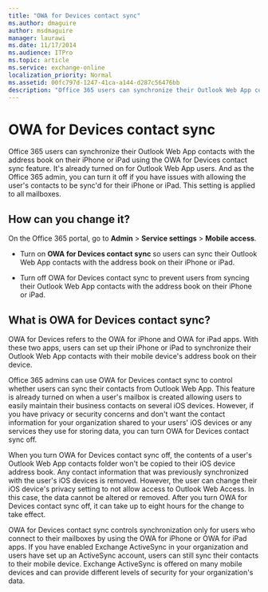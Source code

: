 ```yaml
---
title: "OWA for Devices contact sync"
ms.author: dmaguire
author: msdmaguire
manager: laurawi
ms.date: 11/17/2014
ms.audience: ITPro
ms.topic: article
ms.service: exchange-online
localization_priority: Normal
ms.assetid: 00fc797d-1247-41ca-a144-d287c56476bb
description: "Office 365 users can synchronize their Outlook Web App contacts with the address book on their iPhone or iPad using the OWA for Devices contact sync feature. It's already turned on for Outlook Web App users. And as the Office 365 admin, you can turn it off if you have issues with allowing the user's contacts to be sync'd for their iPhone or iPad. This setting is applied to all mailboxes."
---
```


# OWA for Devices contact sync

Office 365 users can synchronize their Outlook Web App contacts with the address book on their iPhone or iPad using the OWA for Devices contact sync feature. It's already turned on for Outlook Web App users. And as the Office 365 admin, you can turn it off if you have issues with allowing the user's contacts to be sync'd for their iPhone or iPad. This setting is applied to all mailboxes.

## How can you change it?

On the Office 365 portal, go to **Admin** \> **Service settings** \> **Mobile access**.

- Turn on **OWA for Devices contact sync** so users can sync their Outlook Web App contacts with the address book on their iPhone or iPad.

- Turn off OWA for Devices contact sync to prevent users from syncing their Outlook Web App contacts with the address book on their iPhone or iPad.

## What is OWA for Devices contact sync?

OWA for Devices refers to the OWA for iPhone and OWA for iPad apps. With these two apps, users can set up their iPhone or iPad to synchronize their Outlook Web App contacts with their mobile device's address book on their device.

Office 365 admins can use OWA for Devices contact sync to control whether users can sync their contacts from Outlook Web App. This feature is already turned on when a user's mailbox is created allowing users to easily maintain their business contacts on several iOS devices. However, if you have privacy or security concerns and don't want the contact information for your organization shared to your users' iOS devices or any services they use for storing data, you can turn OWA for Devices contact sync off.

When you turn OWA for Devices contact sync off, the contents of a user's Outlook Web App contacts folder won't be copied to their iOS device address book. Any contact information that was previously synchronized with the user's iOS devices is removed. However, the user can change their iOS device's privacy setting to not allow access to Outlook Web Access. In this case, the data cannot be altered or removed. After you turn OWA for Devices contact sync off, it can take up to eight hours for the change to take effect.

OWA for Devices contact sync controls synchronization only for users who connect to their mailboxes by using the OWA for iPhone or OWA for iPad apps. If you have enabled Exchange ActiveSync in your organization and users have set up an ActiveSync account, users can still sync their contacts to their mobile device. Exchange ActiveSync is offered on many mobile devices and can provide different levels of security for your organization's data.


